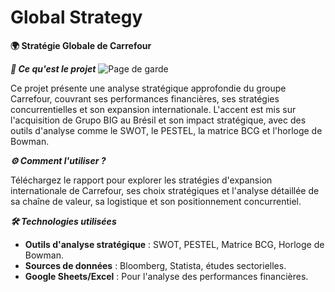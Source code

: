 # Global Strategy

**🌍 Stratégie Globale de Carrefour**

***📖 Ce qu'est le projet***
![Page de garde ](https://github.com/user-attachments/assets/b86e7e5c-8cd7-4385-b301-b1e88c4306e2)


Ce projet présente une analyse stratégique approfondie du groupe Carrefour, couvrant ses performances financières, ses stratégies concurrentielles et son expansion internationale. L'accent est mis sur l'acquisition de Grupo BIG au Brésil et son impact stratégique, avec des outils d'analyse comme le SWOT, le PESTEL, la matrice BCG et l'horloge de Bowman.

***⚙️ Comment l'utiliser ?***

Téléchargez le rapport pour explorer les stratégies d'expansion internationale de Carrefour, ses choix stratégiques et l'analyse détaillée de sa chaîne de valeur, sa logistique et son positionnement concurrentiel.

***🛠️ Technologies utilisées***

- **Outils d'analyse stratégique** : SWOT, PESTEL, Matrice BCG, Horloge de Bowman.
- **Sources de données** : Bloomberg, Statista, études sectorielles.
- **Google Sheets/Excel** : Pour l'analyse des performances financières.
